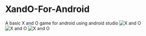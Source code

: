 # XandO-For-Android
A basic X and O game for android using android studio
![X and O](https://user-images.githubusercontent.com/69712646/95656677-894eaa80-0b2d-11eb-9506-d55cb6cb91cb.jpeg)
![X and O](https://user-images.githubusercontent.com/69712646/95656678-8b186e00-0b2d-11eb-94f3-0ef4ce3512b6.jpeg)
![X and O](https://user-images.githubusercontent.com/69712646/95656673-8784e700-0b2d-11eb-9f65-f6dbab44aff8.jpeg)

